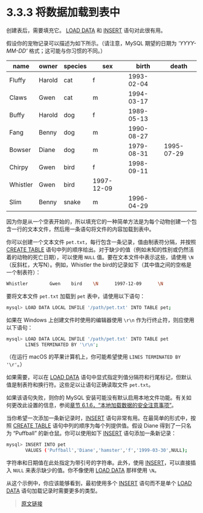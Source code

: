 # 3.3.3 将数据加载到表中

创建表后，需要填充它。 [LOAD DATA](/13/13.2/13.2.7/loda-data.html) 和 [INSERT](/13/13.2/13.2.6/insert.html) 语句对此很有用。

假设你的宠物记录可以描述为如下所示。（请注意，MySQL 期望的日期为 *'YYYY-MM-DD'* 格式；这可能与你习惯的不同。）


|name|owner|species|sex|birth|death|
|--|--|--|--|--|--|
|Fluffy|Harold|cat|f|1993-02-04||
|Claws|Gwen|cat|m|1994-03-17||
|Buffy|Harold|dog|f|1989-05-13||
|Fang|Benny|dog|m|1990-08-27||
|Bowser|Diane|dog|m|1979-08-31|1995-07-29|
|Chirpy|Gwen|bird|f|1998-09-11||
|Whistler|Gwen|bird|1997-12-09||
|Slim|Benny|snake|m|1996-04-29||

因为你是从一个空表开始的，所以填充它的一种简单方法是为每个动物创建一个包含一行的文本文件，然后用一条语句将文件的内容加载到表中。

你可以创建一个文本文件 `pet.txt`，每行包含一条记录，值由制表符分隔，并按照 [CREATE TABLE](/13/13.1/13.1.20/create-table.html) 语句中列的顺序给出。对于缺少的值（例如未知的性别或仍然活着的动物的死亡日期），可以使用 `NULL` 值。要在文本文件中表示这些，请使用 `\N`（反斜杠，大写N）。例如，Whistler the bird的记录如下（其中值之间的空格是一个制表符）：

```bash
Whistler        Gwen    bird    \N      1997-12-09      \N
```

要将文本文件 `pet.txt` 加载到 `pet` 表中，请使用以下语句：

```bash
mysql> LOAD DATA LOCAL INFILE '/path/pet.txt' INTO TABLE pet;
```

如果在 Windows 上创建文件时使用的编辑器使用 `\r\n` 作为行终止符，则应使用以下语句：

```bash
mysql> LOAD DATA LOCAL INFILE '/path/pet.txt' INTO TABLE pet
       LINES TERMINATED BY '\r\n';
```

（在运行 macOS 的苹果计算机上，你可能希望使用 `LINES TERMINATED BY '\r'`。）

如果需要，可以在 [LOAD DATA](/13/13.2/13.2.7/load-data.html) 语句中显式指定列值分隔符和行尾标记，但默认值是制表符和换行符。这些足以让语句正确读取文件 `pet.txt`。

如果该语句失败，则你的 MySQL 安装可能没有默认启用本地文件功能。有关如何更改此设置的信息，参阅[章节 6.1.6，“本地加载数据的安全注意事项”](/6/6.1/6.1.6/load-data-local-security.html)。

当你希望一次添加一条新记录时，[INSERT](/13/13.2/13.2.7/insert.html) 语句非常有用。在最简单的形式中，按照 [CREATE TABLE](/13/13.1/13.1.20/create-table.html) 语句中列的顺序为每个列提供值。假设 Diane 得到了一只名为 “Puffball” 的新仓鼠。你可以使用如下 [INSERT](/13/13.2/13.2.7/insert.html) 语句添加一条新记录：

```bash
mysql> INSERT INTO pet
       VALUES ('Puffball','Diane','hamster','f','1999-03-30',NULL);
```

字符串和日期值在此处指定为带引号的字符串。此外，使用 [INSERT](/13/13.2/13.2.7/insert.html)，可以直接插入 `NULL` 来表示缺少的值。你不像使用 [LOAD DATA](/13/13.2/13.2.7/load-data.html) 那样使用 `\N`。

从这个示例中，你应该能够看到，最初使用多个 [INSERT](/13/13.2/13.2.7/insert.html) 语句而不是单个 [LOAD DATA](/13/13.2/13.2.7/load-data.html) 语句加载记录时需要更多的类型。

> [原文链接](https://dev.mysql.com/doc/refman/8.0/en/loading-tables.html)
